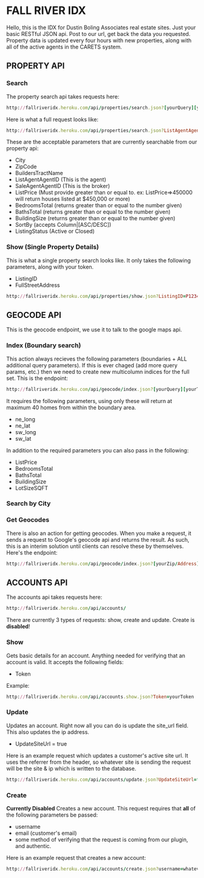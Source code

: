 # FALL RIVER IDX
Hello, this is the IDX for Dustin Boling Associates real estate sites. Just your basic RESTful JSON api. Post to our url, get back the data you requested. Property data is updated every four hours with new properties, along with all of the active agents in the CARETS system.

## PROPERTY API

### Search
The property search api takes requests here:

```ruby
http://fallriveridx.heroku.com/api/properties/search.json?[yourQuery][yourToken]
```

Here is what a full request looks like:

```ruby
http://fallriveridx.heroku.com/api/properties/search.json?ListAgentAgentID=A00000111&City=Newport%20Beach&Price=<750000&Token=yourToken
```

These are the acceptable parameters that are currently searchable from our property api:
* City
* ZipCode
* BuildersTractName
* ListAgentAgentID (This is the agent)
* SaleAgentAgentID (This is the broker)
* ListPrice (Must provide greater than or equal to. ex: ListPrice=>450000 will return houses listed at $450,000 or more)
* BedroomsTotal (returns greater than or equal to the number given)
* BathsTotal (returns greater than or equal to the number given)
* BuildingSize (returns greater than or equal to the number given)
* SortBy (accepts Column|[ASC/DESC])
* ListingStatus (Active or Closed)

### Show (Single Property Details)
This is what a single property search looks like. It only takes the following parameters, along with your token.
* ListingID
* FullStreetAddress

```ruby
http://fallriveridx.heroku.com/api/properties/show.json?ListingID=P12345678&Token=yourToken
```

## GEOCODE API
This is the geocode endpoint, we use it to talk to the google maps api.

### Index (Boundary search)
This action always recieves the following parameters (boundaries + ALL additional query parameters). If this is ever chaged (add more query params, etc.) then we need to create new multicolumn indices for the full set. This is the endpoint:

``` ruby
http://fallriveridx.heroku.com/api/geocode/index.json?[yourQuery][yourToken]
```

It requires the following parameters, using only these will return at maximum 40 homes from within the boundary area. 
* ne_long 
* ne_lat 
* sw_long
* sw_lat

In addition to the required parameters you can also pass in the following:
* ListPrice
* BedroomsTotal
* BathsTotal
* BuildingSize
* LotSizeSQFT

### Search by City

### Get Geocodes
There is also an action for getting geocodes. When you make a request, it sends a request to Google's geocode api and returns the result. As such, this is an interim solution until clients can resolve these by themselves. Here's the endpoint:

``` ruby
http://fallriveridx.heroku.com/api/geocode/index.json?[yourZip/Address]
```

## ACCOUNTS API
The accounts api takes requests here:

```ruby
http://fallriveridx.heroku.com/api/accounts/
```

There are currently 3 types of requests: show, create and update. Create is **disabled**!

### Show
Gets basic details for an account. Anything needed for verifying that an account is valid. It accepts the following fields:
* Token

Example:
``` ruby
http://fallriveridx.heroku.com/api/accounts.show.json?Token=yourToken
```

### Update
Updates an account. Right now all you can do is update the site_url field. This also updates the ip address.
* UpdateSiteUrl =  true

Here is an example request which updates a customer's active site url. It uses the referrer from the header, so whatever site is sending the request will be the site & ip which is written to the database.

```ruby
http://fallriveridx.heroku.com/api/accounts/update.json?UpdateSiteUrl=true&Token=yourToken
```

### Create
**Currently Disabled**
Creates a new account. This request requires that **all** of the following parameters be passed:
* username
* email (customer's email)
* some method of verifying that the request is coming from our plugin, and authentic.

Here is an example request that creates a new account:

```ruby
http://fallriveridx.heroku.com/api/accounts/create.json?username=whatever&email=example@foo.com
```
